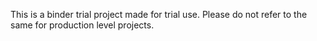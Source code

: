 This is a binder trial project made for trial use. Please do not refer to the same for production level projects.
